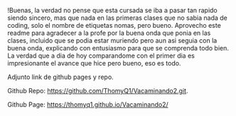 !Buenas, la verdad no pense que esta cursada se iba a pasar tan rapido siendo sincero, mas que nada en las primeras clases que no sabia nada de coding, solo el nombre de etiquetas nomas, pero bueno.
Aprovecho este readme para agradecer a la profe por la buena onda que ponia en las clases, incluido que se podia estar muriendo pero aun asi seguia con la buena onda, explicando con entusiasmo para que se comprenda todo bien.
La verdad que a dia de hoy comparandome con el primer dia es impresionante el avance que hice pero bueno, eso es todo.

Adjunto link de github pages y repo.

Github Repo: https://github.com/ThomyQ1/Vacaminando2.git.

Github Page: https://thomyq1.github.io/Vacaminando2/